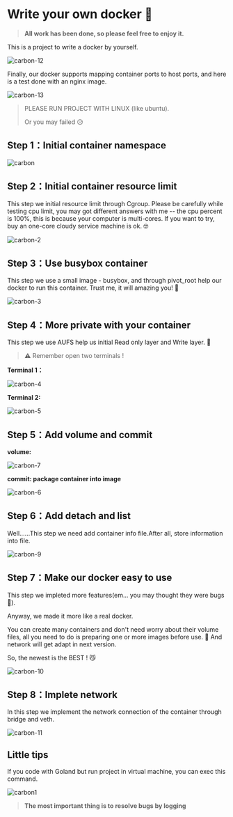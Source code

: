 # Write your own docker 🥳

> **All work has been done, so please feel free to enjoy it.**

This is a project to write a docker by yourself.

![carbon-12](https://typora-photos.oss-cn-shenzhen.aliyuncs.com/carbon-12.png)

Finally, our docker supports mapping container ports to host ports, and here is a test done with an nginx image.

![carbon-13](https://typora-photos.oss-cn-shenzhen.aliyuncs.com/carbon-13.png)

> PLEASE RUN PROJECT WITH LINUX (like ubuntu).
>
> Or you may failed 😥

## Step 1：Initial container namespace

![carbon](https://typora-photos.oss-cn-shenzhen.aliyuncs.com/carbon.png)

## Step 2：Initial container resource limit

This step we initial resource limit through Cgroup. Please be carefully while testing cpu limit, you may got different answers with me -- the cpu percent is 100%, this is because your computer is multi-cores. If you want to try, buy an one-core cloudy service machine is ok. 🤓

![carbon-2](https://typora-photos.oss-cn-shenzhen.aliyuncs.com/carbon-2.png)

## Step 3：Use busybox container

This step we use a small image - busybox, and through pivot_root help our docker to run this container. Trust me, it will amazing you! 🤩

![carbon-3](https://typora-photos.oss-cn-shenzhen.aliyuncs.com/carbon-3.png)

## Step 4：More private with your container

This step we use AUFS help us initial Read only layer and Write layer. 🥳

> ⚠️ Remember open two terminals !

**Terminal 1：**

![carbon-4](https://typora-photos.oss-cn-shenzhen.aliyuncs.com/carbon-4.png)

**Terminal 2:**

![carbon-5](https://typora-photos.oss-cn-shenzhen.aliyuncs.com/carbon-5.png)

## Step 5：Add volume and commit

**volume:**

![carbon-7](https://typora-photos.oss-cn-shenzhen.aliyuncs.com/carbon-7.png)

**commit: package container into image**

![carbon-6](https://typora-photos.oss-cn-shenzhen.aliyuncs.com/carbon-6.png)

## Step 6：Add detach and list

Well……This step we need add container info file.After all, store information into file.

![carbon-9](https://typora-photos.oss-cn-shenzhen.aliyuncs.com/carbon-9.png)

## Step 7：Make our docker easy to use

This step we impleted more features(em… you may thought they were bugs 🤡).

Anyway, we made it more like a real docker.

You can create many containers and don't need worry about their volume files, all you need to do is preparing one or more images before use. 🤣 And network will get adapt in next version.

So, the newest is the BEST ! 😼

![carbon-10](https://typora-photos.oss-cn-shenzhen.aliyuncs.com/carbon-10.png)

## Step 8：Implete network

In this step we implement the network connection of the container through bridge and veth.

![carbon-11](https://typora-photos.oss-cn-shenzhen.aliyuncs.com/carbon-11.png)

## Little tips

If you code with Goland but run project in virtual machine, you can exec this command.

![carbon1](https://typora-photos.oss-cn-shenzhen.aliyuncs.com/carbon1.png)

> **The most important thing is to resolve bugs by logging**